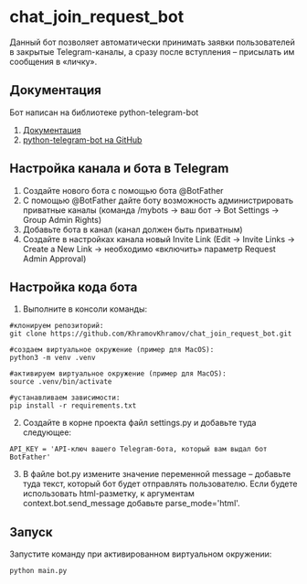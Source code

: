 # chat_join_request_bot

Данный бот позволяет автоматически принимать заявки пользователей в закрытые Telegram-каналы, а сразу после вступления – присылать им сообщения в «личку».

## Документация

Бот написан на библиотеке python-telegram-bot

1. [Документация](https://python-telegram-bot.org/)
2. [python-telegram-bot на GitHub](https://github.com/python-telegram-bot/python-telegram-bot)

## Настройка канала и бота в Telegram

1. Создайте нового бота с помощью бота @BotFather
2. С помощью @BotFather дайте боту возможность администрировать приватные каналы (команда /mybots -> ваш бот -> Bot Settings -> Group Admin Rights)
3. Добавьте бота в канал (канал должен быть приватным)
4. Создайте в настройках канала новый Invite Link (Edit -> Invite Links -> Create a New Link -> необходимо «включить» параметр Request Admin Approval)

## Настройка кода бота

1. Выполните в консоли команды:
```
#клонируем репозиторий:
git clone https://github.com/KhramovKhramov/chat_join_request_bot.git

#создаем виртуальное окружение (пример для MacOS):
python3 -m venv .venv

#активируем виртуальное окружение (пример для MacOS):
source .venv/bin/activate

#устанавливаем зависимости:
pip install -r requirements.txt
```

2. Создайте в корне проекта файл settings.py и добавьте туда следующее:
```
API_KEY = 'API-ключ вашего Telegram-бота, который вам выдал бот BotFather'
```

3. В файле bot.py измените значение переменной message – добавьте туда текст, который бот будет отправлять пользователю. Если будете использовать html-разметку, к аргументам context.bot.send_message добавьте parse_mode='html'.

## Запуск

Запустите команду при активированном виртуальном окружении:
```
python main.py
```